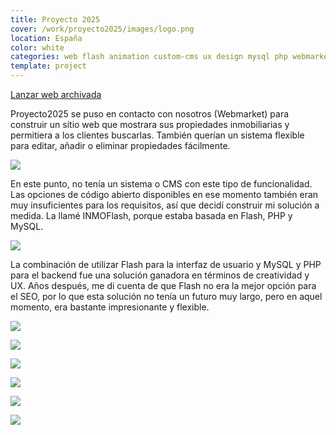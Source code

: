```yaml
---
title: Proyecto 2025
cover: /work/proyecto2025/images/logo.png
location: España
color: white
categories: web flash animation custom-cms ux design mysql php webmarket
template: project
---
```


<p class="align-center">
<a class="btn external" role="button" href="http://work.joanmira.com/webs/proyecto2025/" target="_blank">Lanzar web archivada</a></p>

Proyecto2025 se puso en contacto con nosotros (Webmarket) para construir un sitio web que mostrara sus propiedades inmobiliarias y permitiera a los clientes buscarlas. También querían un sistema flexible para editar, añadir o eliminar propiedades fácilmente.

![](/trabajo/proyecto2025/images/1.png)

En este punto, no tenía un sistema o CMS con este tipo de funcionalidad. Las opciones de código abierto disponibles en ese momento también eran muy insuficientes para los requisitos, así que decidí construir mi solución a medida. La llamé INMOFlash, porque estaba basada en Flash, PHP y MySQL.

![](/trabajo/proyecto2025/images/2.png)

La combinación de utilizar Flash para la interfaz de usuario y MySQL y PHP para el backend fue una solución ganadora en términos de creatividad y UX. Años después, me di cuenta de que Flash no era la mejor opción para el SEO, por lo que esta solución no tenía un futuro muy largo, pero en aquel momento, era bastante impresionante y flexible.

![](/work/proyecto2025/images/3.jpg)

![](/work/proyecto2025/images/4.jpg)

![](/work/proyecto2025/images/5.jpg)

![](/work/proyecto2025/images/6.jpg)

![](/work/proyecto2025/images/7.jpg)

![](/work/proyecto2025/images/8.jpg)
